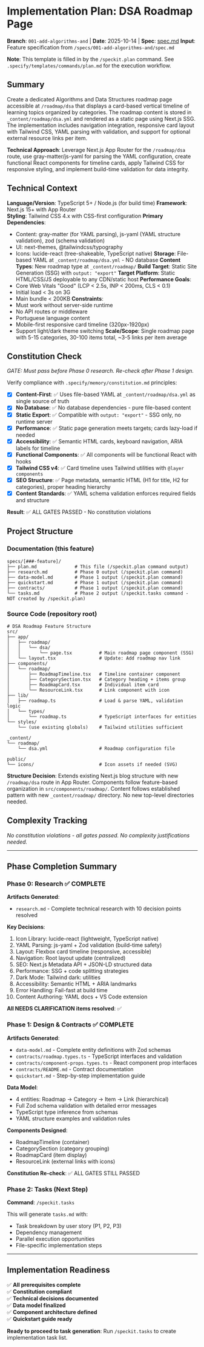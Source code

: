 # Implementation Plan: DSA Roadmap Page

**Branch**: `001-add-algorithms-and` | **Date**: 2025-10-14 | **Spec**: [spec.md](./spec.md)
**Input**: Feature specification from `/specs/001-add-algorithms-and/spec.md`

**Note**: This template is filled in by the `/speckit.plan` command. See `.specify/templates/commands/plan.md` for the execution workflow.

## Summary

Create a dedicated Algorithms and Data Structures roadmap page accessible at `/roadmap/dsa` that displays a card-based vertical timeline of learning topics organized by categories. The roadmap content is stored in `_content/roadmap/dsa.yml` and rendered as a static page using Next.js SSG. The implementation includes navigation integration, responsive card layout with Tailwind CSS, YAML parsing with validation, and support for optional external resource links per item.

**Technical Approach**: Leverage Next.js App Router for the `/roadmap/dsa` route, use gray-matter/js-yaml for parsing the YAML configuration, create functional React components for timeline cards, apply Tailwind CSS for responsive styling, and implement build-time validation for data integrity.

## Technical Context

**Language/Version**: TypeScript 5+ / Node.js (for build time)
**Framework**: Next.js 15+ with App Router  
**Styling**: Tailwind CSS 4.x with CSS-first configuration
**Primary Dependencies**: 
- Content: gray-matter (for YAML parsing), js-yaml (YAML structure validation), zod (schema validation)
- UI: next-themes, @tailwindcss/typography
- Icons: lucide-react (tree-shakeable, TypeScript native)
**Storage**: File-based YAML at `_content/roadmap/dsa.yml` - NO database
**Content Types**: New roadmap type at `_content/roadmap/`
**Build Target**: Static Site Generation (SSG) with `output: "export"`
**Target Platform**: Static HTML/CSS/JS deployable to any CDN/static host
**Performance Goals**: 
- Core Web Vitals "Good" (LCP < 2.5s, INP < 200ms, CLS < 0.1)
- Initial load < 3s on 3G
- Main bundle < 200KB
**Constraints**: 
- Must work without server-side runtime
- No API routes or middleware
- Portuguese language content
- Mobile-first responsive card timeline (320px-1920px)
- Support light/dark theme switching
**Scale/Scope**: Single roadmap page with 5-15 categories, 30-100 items total, ~3-5 links per item average

## Constitution Check

*GATE: Must pass before Phase 0 research. Re-check after Phase 1 design.*

Verify compliance with `.specify/memory/constitution.md` principles:

- [x] **Content-First**: ✅ Uses file-based YAML at `_content/roadmap/dsa.yml` as single source of truth
- [x] **No Database**: ✅ No database dependencies - pure file-based content
- [x] **Static Export**: ✅ Compatible with `output: "export"` - SSG only, no runtime server
- [x] **Performance**: ✅ Static page generation meets targets; cards lazy-load if needed
- [x] **Accessibility**: ✅ Semantic HTML cards, keyboard navigation, ARIA labels for timeline
- [x] **Functional Components**: ✅ All components will be functional React with hooks
- [x] **Tailwind CSS v4**: ✅ Card timeline uses Tailwind utilities with `@layer components`
- [x] **SEO Structure**: ✅ Page metadata, semantic HTML (H1 for title, H2 for categories), proper heading hierarchy
- [x] **Content Standards**: ✅ YAML schema validation enforces required fields and structure

**Result**: ✅ ALL GATES PASSED - No constitution violations

## Project Structure

### Documentation (this feature)

```
specs/[###-feature]/
├── plan.md              # This file (/speckit.plan command output)
├── research.md          # Phase 0 output (/speckit.plan command)
├── data-model.md        # Phase 1 output (/speckit.plan command)
├── quickstart.md        # Phase 1 output (/speckit.plan command)
├── contracts/           # Phase 1 output (/speckit.plan command)
└── tasks.md             # Phase 2 output (/speckit.tasks command - NOT created by /speckit.plan)
```

### Source Code (repository root)

```
# DSA Roadmap Feature Structure
src/
├── app/
│   ├── roadmap/
│   │   └── dsa/
│   │       └── page.tsx          # Main roadmap page component (SSG)
│   └── layout.tsx                # Update: Add roadmap nav link
├── components/
│   └── roadmap/
│       ├── RoadmapTimeline.tsx   # Timeline container component
│       ├── CategorySection.tsx   # Category heading + items group
│       ├── RoadmapCard.tsx       # Individual item card
│       └── ResourceLink.tsx      # Link component with icon
├── lib/
│   ├── roadmap.ts                # Load & parse YAML, validation logic
│   └── types/
│       └── roadmap.ts            # TypeScript interfaces for entities
└── styles/
    └── (use existing globals)    # Tailwind utilities sufficient

_content/
└── roadmap/
    └── dsa.yml                   # Roadmap configuration file

public/
└── icons/                        # Icon assets if needed (SVG)
```

**Structure Decision**: Extends existing Next.js blog structure with new `/roadmap/dsa` route in App Router. Components follow feature-based organization in `src/components/roadmap/`. Content follows established pattern with new `_content/roadmap/` directory. No new top-level directories needed.

## Complexity Tracking

*No constitution violations - all gates passed. No complexity justifications needed.*

---

## Phase Completion Summary

### Phase 0: Research ✅ COMPLETE

**Artifacts Generated**:
- `research.md` - Complete technical research with 10 decision points resolved

**Key Decisions**:
1. Icon Library: lucide-react (lightweight, TypeScript native)
2. YAML Parsing: js-yaml + Zod validation (build-time safety)
3. Layout: Flexbox card timeline (responsive, accessible)
4. Navigation: Root layout update (centralized)
5. SEO: Next.js Metadata API + JSON-LD structured data
6. Performance: SSG + code splitting strategies
7. Dark Mode: Tailwind dark: utilities
8. Accessibility: Semantic HTML + ARIA landmarks
9. Error Handling: Fail-fast at build time
10. Content Authoring: YAML docs + VS Code extension

**All NEEDS CLARIFICATION items resolved**: ✅

### Phase 1: Design & Contracts ✅ COMPLETE

**Artifacts Generated**:
- `data-model.md` - Complete entity definitions with Zod schemas
- `contracts/roadmap.types.ts` - TypeScript interfaces and validation
- `contracts/component-props.types.ts` - React component prop interfaces
- `contracts/README.md` - Contract documentation
- `quickstart.md` - Step-by-step implementation guide

**Data Model**:
- 4 entities: Roadmap → Category → Item → Link (hierarchical)
- Full Zod schema validation with detailed error messages
- TypeScript type inference from schemas
- YAML structure examples and validation rules

**Components Designed**:
- RoadmapTimeline (container)
- CategorySection (category grouping)
- RoadmapCard (item display)
- ResourceLink (external links with icons)

**Constitution Re-check**: ✅ ALL GATES STILL PASSED

### Phase 2: Tasks (Next Step)

**Command**: `/speckit.tasks`

This will generate `tasks.md` with:
- Task breakdown by user story (P1, P2, P3)
- Dependency management
- Parallel execution opportunities
- File-specific implementation steps

---

## Implementation Readiness

✅ **All prerequisites complete**  
✅ **Constitution compliant**  
✅ **Technical decisions documented**  
✅ **Data model finalized**  
✅ **Component architecture defined**  
✅ **Quickstart guide ready**

**Ready to proceed to task generation**: Run `/speckit.tasks` to create implementation task list.
